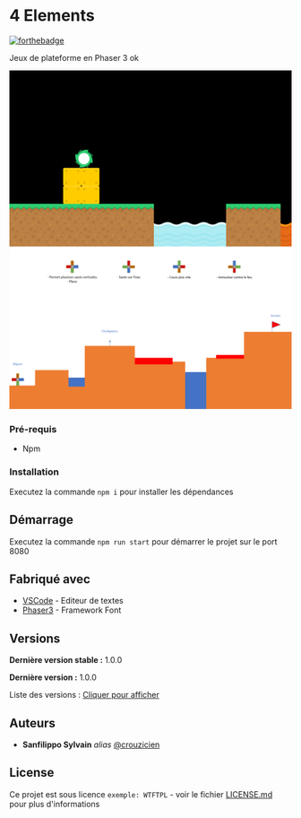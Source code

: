 # 4 Elements

[![forthebadge](http://forthebadge.com/images/badges/built-with-love.svg)](http://forthebadge.com)

Jeux de plateforme en Phaser 3 ok

![Alt text](assets/screen1.png)
![Alt text](assets/screen2.png)

### Pré-requis

- Npm

### Installation

Executez la commande ``npm i`` pour installer les dépendances

## Démarrage

Executez la commande ``npm run start`` pour démarrer le projet sur le port 8080

## Fabriqué avec

* [VSCode](https://code.visualstudio.com/) - Editeur de textes
* [Phaser3](https://phaser.io/phaser3) - Framework Font

## Versions

**Dernière version stable :** 1.0.0

**Dernière version :** 1.0.0

Liste des versions : [Cliquer pour afficher](https://github.com/crouzicien/4-elements/tags)

## Auteurs
* **Sanfilippo Sylvain** _alias_ [@crouzicien](https://github.com/crouzicien)

## License
Ce projet est sous licence ``exemple: WTFTPL`` - voir le fichier [LICENSE.md](LICENSE.md) pour plus d'informations


